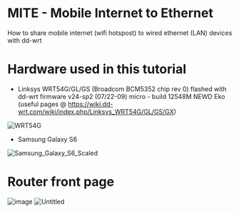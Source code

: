 # MITE - Mobile Internet to Ethernet
How to share mobile internet (wifi hotspost) to wired ethernet (LAN) devices with dd-wrt

# Hardware used in this tutorial
- Linksys WRT54G/GL/GS (Broadcom BCM5352 chip rev 0) flashed with dd-wrt firmware v24-sp2 (07/22-09) micro - build 12548M NEWD Eko
(useful pages @ https://wiki.dd-wrt.com/wiki/index.php/Linksys_WRT54G/GL/GS/GX)

![WRT54G](https://user-images.githubusercontent.com/67799618/91707965-8351cb00-eb78-11ea-9bcf-6762f3a32230.png)
- Samsung Galaxy S6

![Samsung_Galaxy_S6_Scaled](https://user-images.githubusercontent.com/67799618/91667284-4dbacc80-eafb-11ea-92c1-f597a17c8265.png)

# Router front page
![image](https://user-images.githubusercontent.com/67799618/91665740-c87dea80-eaef-11ea-96f2-606682c35c73.png)
![Untitled](https://user-images.githubusercontent.com/67799618/91666968-32e75880-eaf9-11ea-9f1f-19ad3ca9d5d2.png)
